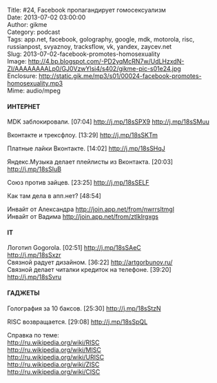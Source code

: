 Title: #24, Facebook пропагандирует гомосексуализм  
Date: 2013-07-02 03:00:00  
Author: gikme  
Category: podcast  
Tags: app.net, facebook, golography, google, mdk, motorola, risc, russianpost, svyaznoy, tracksflow, vk, yandex, zaycev.net  
Slug: 2013-07-02-facebook-promotes-homosexuality  
Image: http://4.bp.blogspot.com/-PD2yqMcRN7w/UdLHzxdN-ZI/AAAAAAAALp0/GJ0VzwYlsi4/s402/gikme-pic-s01e24.jpg  
Enclosure: http://static.gik.me/mp3/s01/00024-facebook-promotes-homosexuality.mp3  
Mime: audio/mpeg

#### ИНТЕРНЕТ 

MDK заблокировали. [07:04] <http://j.mp/18sSPX9> <http://j.mp/18sSMuu> 

Вконтакте и трексфлоу. [13:29] <http://j.mp/18sSKTm> 

Платные лайки Вконтакте. [14:02] <http://j.mp/18sSHqJ> 

Яндекс.Музыка делает плейлисты из Вконтакта. [20:03]  
<http://j.mp/18sSIuB> 

Союз против зайцев. [23:25] <http://j.mp/18sSELF> 

Как там дела в апп.нет? [48:54] 

Инвайт от Александра <http://join.app.net/from/nwrrsltmgl>   
Инвайт от Вадима <http://join.app.net/from/ztlklrgxgs> 

#### IT 

Логотип Gogorola. [02:51] <http://j.mp/18sSAeC>  
<http://j.mp/18sSxzr>   
Связной радует дизайном. [36:22] <http://artgorbunov.ru/>   
Связной делает читалки кредиток на телефоне. [39:20]  
<http://j.mp/18sSvru> 

#### ГАДЖЕТЫ 

Голография за 10 баксов. [25:30] <http://j.mp/18sStzN> 

RISC возвращается. [29:08] <http://j.mp/18sSpQL> 

Справка по теме:   
<http://ru.wikipedia.org/wiki/RISC>   
<http://ru.wikipedia.org/wiki/MISC>   
<http://ru.wikipedia.org/wiki/URISC>   
<http://ru.wikipedia.org/wiki/ZISC>   
<http://ru.wikipedia.org/wiki/CISC> 

 
